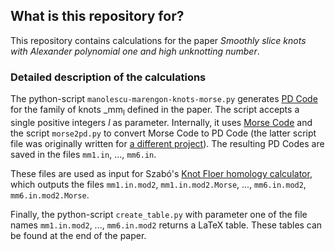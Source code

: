 ## What is this repository for?

This repository contains calculations for the paper _Smoothly slice knots with Alexander polynomial one and high unknotting number_.

### Detailed description of the calculations

The python-script `manolescu-marengon-knots-morse.py` generates [PD Code](http://katlas.org/wiki/Planar_Diagrams) for the family of knots _mm<sub>l</sub> defined in the paper. The script accepts a single positive integers _l_ as parameter.
Internally, it uses [Morse Code](https://cbz20.raspberryip.com/code/khtpp/docs/Input.html) and the script `morse2pd.py` to convert Morse Code to PD Code (the latter script file was originally written for [a different project](https://github.com/LLewark/theta)).
The resulting PD Codes are saved in the files `mm1.in`, ..., `mm6.in`.

These files are used as input for Szabó's [Knot Floer homology calculator](https://web.math.princeton.edu/~szabo/HFKcalc.html), which outputs the files `mm1.in.mod2`, `mm1.in.mod2.Morse`, ...,  `mm6.in.mod2`, `mm6.in.mod2.Morse`.

Finally, the python-script `create_table.py` with parameter one of the file names `mm1.in.mod2`, ..., `mm6.in.mod2` returns a LaTeX table. These tables can be found at the end of the paper.
